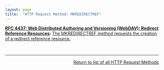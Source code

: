 ```yaml
---
layout: page
title:  "HTTP Request Method: MKREDIRECTREF"
---
```


**[RFC 4437: Web Distributed Authoring and Versioning (WebDAV): Redirect Reference Resources](/specs/IETF/RFC/4437 "This specification defines an extension to Web Distributed Authoring and Versioning (WebDAV) to allow clients to author HTTP redirect reference resources whose default response is an HTTP/1.1 3xx (Redirection) status code. A redirect reference makes it possible to access the target resourced indirectly through any URI mapped to the redirect reference resource. This specification does not address remapping of trees of resources or regular expression based redirections. There are no integrity guarantees associated with redirect reference resources. Other mechanisms can also be used to achieve the same functionality as this specification. This specification allows operators to experiment with this mechanism and develop experience on what is the best approach to the problem."):** [The MKREDIRECTREF method requests the creation of a redirect reference resource.](http://tools.ietf.org/html/rfc4437#section-6)

<br/>
<hr/>

<p style="text-align: right"><a href="../http-methods">Return to list of all HTTP Request Methods</a></p>